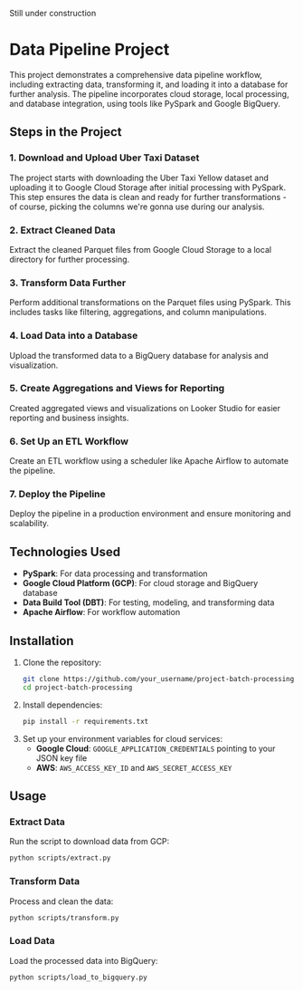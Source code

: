 Still under construction

# Data Pipeline Project

This project demonstrates a comprehensive data pipeline workflow, including extracting data, transforming it, and loading it into a database for further analysis. The pipeline incorporates cloud storage, local processing, and database integration, using tools like PySpark and Google BigQuery.


## Steps in the Project

### 1. Download and Upload Uber Taxi Dataset
The project starts with downloading the Uber Taxi Yellow dataset and uploading it to Google Cloud Storage after initial processing with PySpark. This step ensures the data is clean and ready for further transformations - of course, picking the columns we're gonna use during our analysis.

### 2. Extract Cleaned Data
Extract the cleaned Parquet files from Google Cloud Storage to a local directory for further processing.

### 3. Transform Data Further
Perform additional transformations on the Parquet files using PySpark. This includes tasks like filtering, aggregations, and column manipulations.

### 4. Load Data into a Database
Upload the transformed data to a BigQuery database for analysis and visualization.

### 5. Create Aggregations and Views for Reporting
Created aggregated views and visualizations on Looker Studio for easier reporting and business insights.

### 6. Set Up an ETL Workflow
Create an ETL workflow using a scheduler like Apache Airflow to automate the pipeline.

### 7. Deploy the Pipeline
Deploy the pipeline in a production environment and ensure monitoring and scalability.

## Technologies Used

- **PySpark**: For data processing and transformation
- **Google Cloud Platform (GCP)**: For cloud storage and BigQuery database
- **Data Build Tool (DBT)**: For testing, modeling, and transforming data
- **Apache Airflow**: For workflow automation
 
## Installation

1. Clone the repository:
   ```bash
   git clone https://github.com/your_username/project-batch-processing.git
   cd project-batch-processing
   ```
2. Install dependencies:
   ```bash
   pip install -r requirements.txt
   ```
3. Set up your environment variables for cloud services:
   - **Google Cloud**: `GOOGLE_APPLICATION_CREDENTIALS` pointing to your JSON key file
   - **AWS**: `AWS_ACCESS_KEY_ID` and `AWS_SECRET_ACCESS_KEY`

## Usage

### Extract Data
Run the script to download data from GCP:
```bash
python scripts/extract.py
```

### Transform Data
Process and clean the data:
```bash
python scripts/transform.py
```

### Load Data
Load the processed data into BigQuery:
```bash
python scripts/load_to_bigquery.py
```
